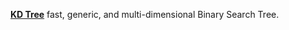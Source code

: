 [**KD Tree**](https://github.com/codeandcats/KdTree/) fast, generic, and multi-dimensional Binary Search Tree.
